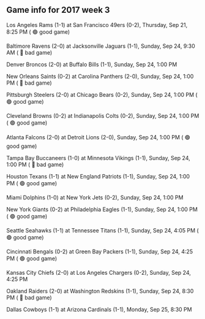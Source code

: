 ## Game info for 2017 week 3
Los Angeles Rams (1-1) at San Francisco 49ers (0-2), Thursday, Sep 21, 8:25 PM (	:green_circle: good game)



Baltimore Ravens (2-0) at Jacksonville Jaguars (1-1), Sunday, Sep 24, 9:30 AM (	:red_circle: bad game)



Denver Broncos (2-0) at Buffalo Bills (1-1), Sunday, Sep 24, 1:00 PM

New Orleans Saints (0-2) at Carolina Panthers (2-0), Sunday, Sep 24, 1:00 PM (	:red_circle: bad game)

Pittsburgh Steelers (2-0) at Chicago Bears (0-2), Sunday, Sep 24, 1:00 PM (	:green_circle: good game)

Cleveland Browns (0-2) at Indianapolis Colts (0-2), Sunday, Sep 24, 1:00 PM (	:green_circle: good game)

Atlanta Falcons (2-0) at Detroit Lions (2-0), Sunday, Sep 24, 1:00 PM (	:green_circle: good game)

Tampa Bay Buccaneers (1-0) at Minnesota Vikings (1-1), Sunday, Sep 24, 1:00 PM (	:red_circle: bad game)

Houston Texans (1-1) at New England Patriots (1-1), Sunday, Sep 24, 1:00 PM (	:green_circle: good game)

Miami Dolphins (1-0) at New York Jets (0-2), Sunday, Sep 24, 1:00 PM

New York Giants (0-2) at Philadelphia Eagles (1-1), Sunday, Sep 24, 1:00 PM (	:green_circle: good game)



Seattle Seahawks (1-1) at Tennessee Titans (1-1), Sunday, Sep 24, 4:05 PM (	:green_circle: good game)

Cincinnati Bengals (0-2) at Green Bay Packers (1-1), Sunday, Sep 24, 4:25 PM (	:green_circle: good game)

Kansas City Chiefs (2-0) at Los Angeles Chargers (0-2), Sunday, Sep 24, 4:25 PM



Oakland Raiders (2-0) at Washington Redskins (1-1), Sunday, Sep 24, 8:30 PM (	:red_circle: bad game)



Dallas Cowboys (1-1) at Arizona Cardinals (1-1), Monday, Sep 25, 8:30 PM

